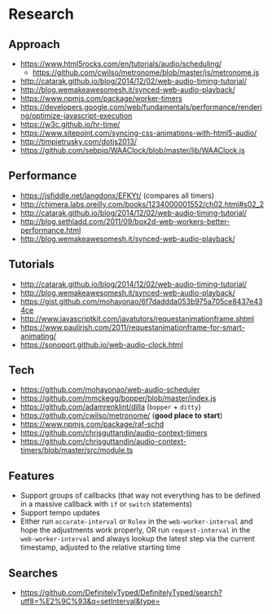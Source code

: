 # Research

## Approach

- https://www.html5rocks.com/en/tutorials/audio/scheduling/
  * https://github.com/cwilso/metronome/blob/master/js/metronome.js
- http://catarak.github.io/blog/2014/12/02/web-audio-timing-tutorial/
- http://blog.wemakeawesomesh.it/synced-web-audio-playback/
- https://www.npmjs.com/package/worker-timers
- https://developers.google.com/web/fundamentals/performance/rendering/optimize-javascript-execution
- https://w3c.github.io/hr-time/
- https://www.sitepoint.com/syncing-css-animations-with-html5-audio/
- http://timpietrusky.com/dotjs2013/
- https://github.com/sebpiq/WAAClock/blob/master/lib/WAAClock.js

## Performance

- https://jsfiddle.net/langdonx/EFKYt/ (compares all timers)
- http://chimera.labs.oreilly.com/books/1234000001552/ch02.html#s02_2
- http://catarak.github.io/blog/2014/12/02/web-audio-timing-tutorial/
- http://blog.sethladd.com/2011/09/box2d-web-workers-better-performance.html
- http://blog.wemakeawesomesh.it/synced-web-audio-playback/

## Tutorials

- http://catarak.github.io/blog/2014/12/02/web-audio-timing-tutorial/
- http://blog.wemakeawesomesh.it/synced-web-audio-playback/
- https://gist.github.com/mohayonao/6f7daddda053b975a705ce8437e434ce
- http://www.javascriptkit.com/javatutors/requestanimationframe.shtml
- https://www.paulirish.com/2011/requestanimationframe-for-smart-animating/
- https://sonoport.github.io/web-audio-clock.html

## Tech

- https://github.com/mohayonao/web-audio-scheduler
- https://github.com/mmckegg/bopper/blob/master/index.js
- https://github.com/adamrenklint/dilla (`bopper` + `ditty`)
- https://github.com/cwilso/metronome/ (**good place to start**)
- https://www.npmjs.com/package/raf-schd
- https://github.com/chrisguttandin/audio-context-timers
- https://github.com/chrisguttandin/audio-context-timers/blob/master/src/module.ts

## Features

- Support groups of callbacks (that way not everything has to be defined in a massive callback with `if` or `switch` statements)
- Support tempo updates
- Either run `accurate-interval` or `Rolex` in the `web-worker-interval` and hope the adjustments work properly, OR run `request-interval` in the `web-worker-interval` and always lookup the latest step via the current timestamp, adjusted to the relative starting time

## Searches

- https://github.com/DefinitelyTyped/DefinitelyTyped/search?utf8=%E2%9C%93&q=setInterval&type=
